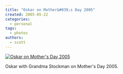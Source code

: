 ```yaml
---
title: "Oskar on Mother&#039;s Day 2005"
created: 2005-05-22
categories:
  - personal
tags:
  - photos
authors:
  - scott
---
```


[![Oskar on Mother's Day 2005](/images/IMG_2430.JPG)](http://spaceninja.local/gallery/oskar/IMG_2430.JPG "Oskar on Mother's Day 2005")

Oskar with Grandma Stockman on Mother's Day 2005.
